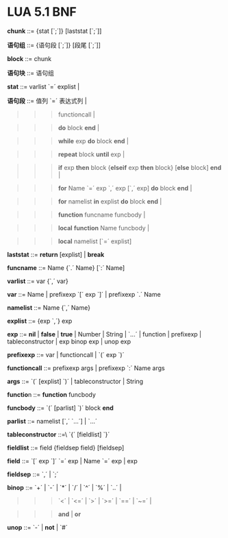 LUA 5.1 BNF
================
**chunk** ::= {stat [\`;´]} [laststat [`;´]]

**语句组** ::= {语句段 [\`;´]} [段尾 [`;´]]

**block** ::= chunk

**语句块** ::= 语句组

**stat** ::=  varlist \`=´ explist | 

**语句段** ::=  值列 \`=´ 表达式列 | 

>>> functioncall | 

>>>**do** block **end** | 
			
>>>**while** exp **do** block **end** | 
			
>>>**repeat** block **until** exp | 
			
>>>**if** exp **then** block {**elseif** exp **then** block} [**else** block] **end** | 
			
>>>**for** Name \`=´ exp \`,´ exp [\`,´ exp] **do** block **end** | 
			
>>>**for** namelist **in** explist **do** block **end** | 
			
>>>**function** funcname funcbody | 
			
>>>**local** **function** Name funcbody | 
			
>>>**local** namelist [\`=´ explist] 

**laststat** ::= **return** [explist] | **break**

**funcname** ::= Name {\`.´ Name} [\`:´ Name]

**varlist** ::= var {`,´ var}

**var** ::=  Name | prefixexp \`[´ exp \`]´ | prefixexp `.´ Name 

**namelist** ::= Name {`,´ Name}

**explist** ::= {exp `,´} exp

**exp** ::=  **nil** | **false** | **true** | Number | String | `...´ | function | 
prefixexp | tableconstructor | exp binop exp | unop exp 

**prefixexp** ::= var | functioncall | \`(´ exp `)´

**functioncall** ::=  prefixexp args | prefixexp `:´ Name args 

**args** ::=  \`(´ [explist] `)´ | tableconstructor | String 

**functio**n ::= **function** funcbody

**funcbody** ::= \`(´ [parlist] `)´ block **end**

**parlist** ::= namelist [\`,´ \`...´] | `...´

**tableconstructor** ::=\ \`{´ [fieldlist] \`}´

**fieldlist** ::= field {fieldsep field} [fieldsep]

**field** ::= \`[´ exp \`]´ \`=´ exp | Name \`=´ exp | exp

**fieldsep** ::= \`,´ | `;´

**binop** ::= \`+´ | \`-´ | \`*´ | \`/´ | \`^´ | \`%´ | \`..´ | 

>>>\`<´ | \`<=´ | \`>´ | \`>=´ | \`==´ | `~=´ | 

>>>**and** | **or**

**unop** ::= \`-´ | **not** | `#´
